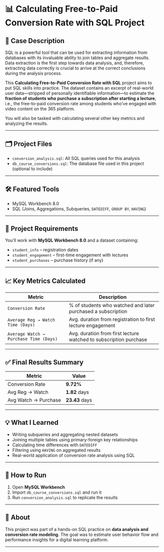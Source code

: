 # 📊 Calculating Free-to-Paid Conversion Rate with SQL Project

## 🧠 Case Description

SQL is a powerful tool that can be used for extracting information from databases with its invaluable ability to join tables and aggregate results. Data extraction is the first step towards data analysis, and, therefore, extracting data correctly is crucial to arrive at the correct conclusions during the analysis process.

This **Calculating Free-to-Paid Conversion Rate with SQL** project aims to put SQL skills into practice. The dataset contains an excerpt of real-world user data—stripped of personally identifiable information—to estimate the **fraction of students who purchase a subscription after starting a lecture**, i.e., the free-to-paid conversion rate among students who’ve engaged with video content on the 365 platform. 

You will also be tasked with calculating several other key metrics and analyzing the results.

---

## 🗂 Project Files

- `conversion_analysis.sql`: All SQL queries used for this analysis
- `db_course_conversions.sql`: The database file used in this project (optional to include)

---

## 🛠 Featured Tools
- MySQL Workbench 8.0
- SQL (Joins, Aggregations, Subqueries, `DATEDIFF`, `GROUP BY`, `HAVING`)

---

## 📌 Project Requirements

You’ll work with **MySQL Workbench 8.0** and a dataset containing:
- `student_info` – registration dates
- `student_engagement` – first-time engagement with lectures
- `student_purchases` – purchase history (if any)

---

## 📈 Key Metrics Calculated

| Metric                                      | Description                                                                 |
|---------------------------------------------|-----------------------------------------------------------------------------|
| `Conversion Rate`                           | % of students who watched and later purchased a subscription                |
| `Average Reg → Watch Time (Days)`           | Avg. duration from registration to first lecture engagement                 |
| `Average Watch → Purchase Time (Days)`      | Avg. duration from first lecture watched to subscription purchase           |

---

## ✅ Final Results Summary

| Metric             | Value     |
|--------------------|-----------|
| Conversion Rate    | **9.72%** |
| Avg Reg → Watch    | **1.82** days |
| Avg Watch → Purchase | **23.43** days |

---

## 💡 What I Learned

- Writing subqueries and aggregating nested datasets
- Joining multiple tables using primary-foreign key relationships
- Calculating time differences with `DATEDIFF`
- Filtering using `HAVING` on aggregated results
- Real-world application of conversion rate analysis using SQL

---

## 🚀 How to Run

1. Open **MySQL Workbench**
2. Import `db_course_conversions.sql` and run it
3. Run `conversion_analysis.sql` to replicate the results

---

## 🔗 About

This project was part of a hands-on SQL practice on **data analysis and conversion rate modeling**. The goal was to estimate user behavior flow and performance insights for a digital learning platform.

---
